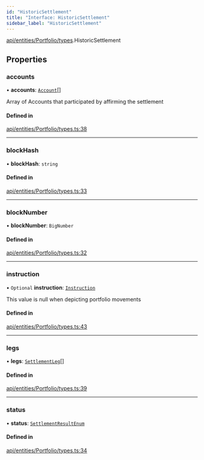 ```yaml
---
id: "HistoricSettlement"
title: "Interface: HistoricSettlement"
sidebar_label: "HistoricSettlement"
---
```


[api/entities/Portfolio/types](../../../../../../modules/API/Entities/Portfolio/Types/Types.md).HistoricSettlement

## Properties

### accounts

• **accounts**: [`Account`](../../../../../../classes/API/Entities/Account/Account.md)[]

Array of Accounts that participated by affirming the settlement

#### Defined in

[api/entities/Portfolio/types.ts:38](https://github.com/PolymeshAssociation/polymesh-sdk/blob/978e4ded6/src/api/entities/Portfolio/types.ts#L38)

___

### blockHash

• **blockHash**: `string`

#### Defined in

[api/entities/Portfolio/types.ts:33](https://github.com/PolymeshAssociation/polymesh-sdk/blob/978e4ded6/src/api/entities/Portfolio/types.ts#L33)

___

### blockNumber

• **blockNumber**: `BigNumber`

#### Defined in

[api/entities/Portfolio/types.ts:32](https://github.com/PolymeshAssociation/polymesh-sdk/blob/978e4ded6/src/api/entities/Portfolio/types.ts#L32)

___

### instruction

• `Optional` **instruction**: [`Instruction`](../../../../../../classes/API/Entities/Instruction/Instruction.md)

This value is null when depicting portfolio movements

#### Defined in

[api/entities/Portfolio/types.ts:43](https://github.com/PolymeshAssociation/polymesh-sdk/blob/978e4ded6/src/api/entities/Portfolio/types.ts#L43)

___

### legs

• **legs**: [`SettlementLeg`](../../../../../../modules/API/Entities/Portfolio/Types/Types.md#settlementleg)[]

#### Defined in

[api/entities/Portfolio/types.ts:39](https://github.com/PolymeshAssociation/polymesh-sdk/blob/978e4ded6/src/api/entities/Portfolio/types.ts#L39)

___

### status

• **status**: [`SettlementResultEnum`](../../../../../../enums/Types/SettlementResultEnum/SettlementResultEnum.md)

#### Defined in

[api/entities/Portfolio/types.ts:34](https://github.com/PolymeshAssociation/polymesh-sdk/blob/978e4ded6/src/api/entities/Portfolio/types.ts#L34)

